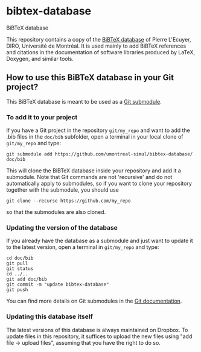 # bibtex-database
BiBTeX database

This repository contains a copy of the [BiBTeX database](https://www.iro.umontreal.ca/~lecuyer/tex-bibtex.html)
of Pierre L'Ecuyer, DIRO, Université de Montréal. It is used mainly to add BiBTeX references and citations 
in the documentation of software libraries produced by LaTeX, Doxygen, and similar tools. 

## How to use this BiBTeX database in your Git project?

This BiBTeX database is meant to be used as a [Git submodule](https://git-scm.com/docs/git-submodule). 

### To add it to your project

If you have a Git project in the repository `git/my_repo` and want to add the .bib files in the `doc/bib` subfolder, 
open a terminal in your local clone of `git/my_repo` and type:

```
git submodule add https://github.com/umontreal-simul/bibtex-database/ doc/bib
```

This will clone the BiBTeX database inside your repository and add it a submodule. 
Note that Git commands are not 'recursive' and do not automatically apply to submodules, 
so if you want to clone your repository together with the submodule, you should use

```
git clone --recurse https://github.com/my_repo
```

so that the submodules are also cloned.

### Updating the version of the database

If you already have the database as a submodule and just want to update it to the latest version,
open a terminal in `git/my_repo` and type:

```
cd doc/bib
git pull
git status
cd ../..
git add doc/bib
git commit -m "update bibtex-database"
git push
```

You can find more details on Git submodules in the [Git documentation](https://git-scm.com/docs/).

### Updating this database itself

The latest versions of this database is always maintained on Dropbox. To update files in this repository, 
it suffices to upload the new files using "add file -> upload files", assuming that you have the right to do so.



